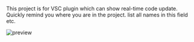 This project is for VSC plugin which can show real-time code update. Quickly remind you where you are in the project. list all names in this field etc.

![preview](https://gitsamson.github.io/diagramcode/Preview.png)
